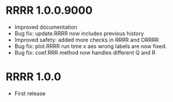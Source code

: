 # RRRR 1.0.0.9000

* Improved documentation
* Bug fix: update.RRRR now includes previous history
* Improved safety: added more checks in RRRR and ORRRR
* Bug fix: plot.RRRR run time x aes wrong labels are now fixed.
* Bug fix: coef.RRR method now handles different Q and R


# RRRR 1.0.0

* First release
